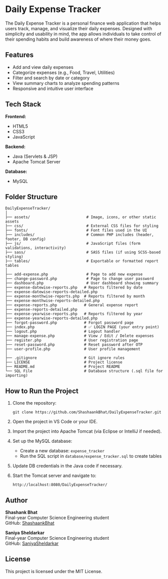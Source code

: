 # Daily Expense Tracker

The Daily Expense Tracker is a personal finance web application that helps users track, manage, and visualize their daily expenses. Designed with simplicity and usability in mind, the app allows individuals to take control of their spending habits and build awareness of where their money goes.

## Features

- Add and view daily expenses
- Categorize expenses (e.g., Food, Travel, Utilities)
- Filter and search by date or category
- View summary charts to analyze spending patterns
- Responsive and intuitive user interface

## Tech Stack

**Frontend:**
- HTML5
- CSS3
- JavaScript

**Backend:**
- Java (Servlets & JSP)
- Apache Tomcat Server

**Database:**
- MySQL

## Folder Structure

```
DailyExpenseTracker/
│
├── assets/                         # Image, icons, or other static assets
├── css/                            # External CSS files for styling
├── fonts/                          # Font files used in the UI
├── includes/                       # Common PHP includes (header, footer, DB config)
├── js/                             # JavaScript files (form validations, interactivity)
├── sass/                           # SASS files (if using SCSS-based styling)
├── tables/                         # Exportable or formatted report tables
│
├── add-expense.php                 # Page to add new expense
├── change-password.php             # Page to change user password
├── dashboard.php                   # User dashboard showing summary
├── expense-datewise-reports.php   # Reports filtered by date
├── expense-datewise-reports-detailed.php
├── expense-monthwise-reports.php  # Reports filtered by month
├── expense-monthwise-reports-detailed.php
├── expense-reports.php            # General expense report
├── expense-reports-detailed.php
├── expense-yearwise-reports.php   # Reports filtered by year
├── expense-yearwise-reports-detailed.php
├── forgot-password.php            # Forgot password page
├── index.php                      # ✅ LOGIN PAGE (your entry point)
├── logout.php                     # Logout handler
├── manage-expense.php             # View / Edit / Delete expenses
├── register.php                   # User registration page
├── reset-password.php             # Reset password after OTP
├── user-profile.php               # User profile management
│
├── .gitignore                     # Git ignore rules
├── LICENSE                        # Project license
├── README.md                      # Project README
└── SQL File                       # Database structure (.sql file for importing)

```

## How to Run the Project

1. Clone the repository:
   ```
   git clone https://github.com/ShashaankBhat/DailyExpenseTracker.git
   ```

2. Open the project in VS Code or your IDE.

3. Import the project into Apache Tomcat (via Eclipse or IntelliJ if needed).

4. Set up the MySQL database:
   - Create a new database: `expense_tracker`
   - Run the SQL script in `database/expense_tracker.sql` to create tables

5. Update DB credentials in the Java code if necessary.

6. Start the Tomcat server and navigate to:
   ```
   http://localhost:8080/DailyExpenseTracker/
   ```

## Author

**Shashank Bhat**  
Final-year Computer Science Engineering student  
GitHub: [ShashaankBhat](https://github.com/ShashaankBhat)


**Saniya Sheldarkar**  
Final-year Computer Science Engineering student  
GitHub: [SaniyaSheldarkar](https://github.com/SaniyaSheldarkar)



## License

This project is licensed under the MIT License.
